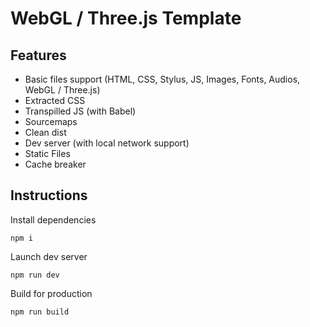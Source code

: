 # WebGL / Three.js Template

## Features

- Basic files support (HTML, CSS, Stylus, JS, Images, Fonts, Audios, WebGL / Three.js)
- Extracted CSS
- Transpilled JS (with Babel)
- Sourcemaps
- Clean dist
- Dev server (with local network support)
- Static Files
- Cache breaker

## Instructions

Install dependencies

```npm i```

Launch dev server

```npm run dev```

Build for production

```npm run build```